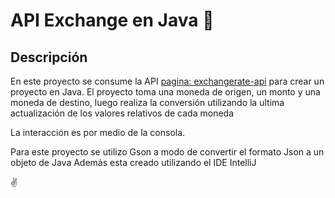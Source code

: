 
# API Exchange en Java :dizzy:


## Descripción

En este proyecto se consume la API [pagina: exchangerate-api](https://www.exchangerate-api.com/) para crear un proyecto en Java.
El proyecto toma una moneda de origen, un monto y una moneda de destino, luego realiza la conversión utilizando la ultima actualización de los valores relativos de cada moneda

La interacción es por medio de la consola.

Para este proyecto se utilizo Gson a modo de convertir el formato Json a un objeto de Java
Además esta creado utilizando el IDE IntelliJ

:v:

